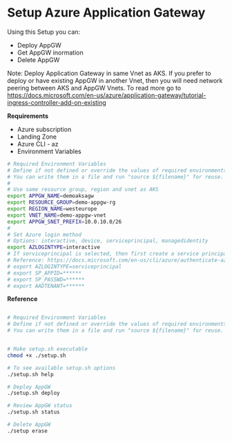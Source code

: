 # Setup Azure Application Gateway

Using this Setup you can:
- Deploy AppGW
- Get AppGW inormation
- Delete AppGW

Note: Deploy Application Gateway in same Vnet as AKS. If you prefer to deploy or have existing AppGW in another Vnet, then you will need network peering between AKS and AppGW Vnets. To read more go to https://docs.microsoft.com/en-us/azure/application-gateway/tutorial-ingress-controller-add-on-existing

**Requirements**
- Azure subscription
- Landing Zone
- Azure CLI - az
- Environment Variables

```bash
# Required Environment Variables
# Define if not defined or override the values of required environments variables.
# You can write them in a file and run "source ${filename}" for reuse.
#
# Use same resource group, region and vnet as AKS
export APPGW_NAME=demoaksagw
export RESOURCE_GROUP=demo-appgw-rg
export REGION_NAME=westeurope
export VNET_NAME=demo-appgw-vnet
export APPGW_SNET_PREFIX=10.0.10.0/26
# 
# Set Azure login method
# Options: interactive, device, serviceprincipal, managedidentity
export AZLOGINTYPE=interactive
# If serviceprincipal is selected, then first create a service principal with proper role and set SP_APPID SP_PASSWD AADTENANT variables
# Reference: https://docs.microsoft.com/en-us/cli/azure/authenticate-azure-cli
# export AZLOGINTYPE=serviceprincipal
# export SP_APPID=******
# export SP_PASSWD=******
# export AADTENANT=******

```

**Reference**
```bash

# Required Environment Variables
# Define if not defined or override the values of required environments variables.
# You can write them in a file and run "source ${filename}" for reuse.


# Make setup.sh executable
chmod +x ./setup.sh

# To see available setup.sh options
./setup.sh help

# Deploy AppGW
./setup.sh deploy

# Review AppGW status
./setup.sh status

# Delete AppGW
./setup erase
```